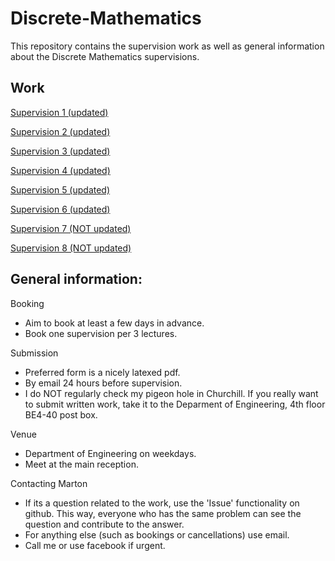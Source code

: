 # Discrete-Mathematics

This repository contains the supervision work as well as general information about the Discrete Mathematics supervisions.

## Work

[Supervision 1 (updated)](supervision_1/supervision_1.pdf)

[Supervision 2 (updated)](supervision_2/supervision_2.pdf)

[Supervision 3 (updated)](supervision_3/supervision_3.pdf)

[Supervision 4 (updated)](supervision_4/supervision_4.pdf)

[Supervision 5 (updated)](supervision_5/supervision_5.pdf)

[Supervision 6 (updated)](supervision_6/supervision_6.pdf)

[Supervision 7 (NOT updated)](supervision_7/supervision_7.pdf)

[Supervision 8 (NOT updated)](supervision_8/supervision_8.pdf)

## General information:
Booking
* Aim to book at least a few days in advance.
* Book one supervision per 3 lectures.

Submission
* Preferred form is a nicely latexed pdf.
* By email 24 hours before supervision.
* I do NOT regularly check my pigeon hole in Churchill. If you really want to submit written work, take it to the Deparment of Engineering, 4th floor BE4-40 post box.

Venue
* Department of Engineering on weekdays.
* Meet at the main reception.

Contacting Marton
* If its a question related to the work, use the 'Issue' functionality on github. This way, everyone who has the same problem can see the question and contribute to the answer.
* For anything else (such as bookings or cancellations) use email.
* Call me or use facebook if urgent.
